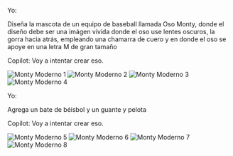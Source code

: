 Yo:

Diseña la mascota de un equipo de baseball llamada Oso Monty, donde el diseño debe ser una imágen vivida donde el oso use lentes oscuros, la gorra hacia atrás, empleando una chamarra de cuero y en donde el oso se apoye en una letra M de gran tamaño

Copilot:
Voy a intentar crear eso.

![Monty Moderno 1](monty_modern_1.jpg)
![Monty Moderno 2](monty_modern_2.jpg)
![Monty Moderno 3](monty_modern_3.jpg)
![Monty Moderno 4](monty_modern_4.jpg)

Yo:

Agrega un bate de béisbol  y un guante y pelota

Copilot:
Voy a intentar crear eso.

![Monty Moderno 5](monty_modern_5.jpg)
![Monty Moderno 6](monty_modern_6.jpg)
![Monty Moderno 7](monty_modern_7.jpg)
![Monty Moderno 8](monty_modern_8.jpg)
